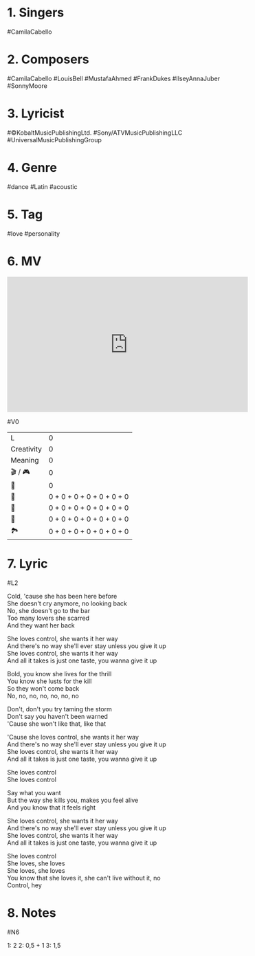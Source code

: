 
# 1. Singers

#CamilaCabello

# 2. Composers

#CamilaCabello
#LouisBell 
#MustafaAhmed
#FrankDukes
#IlseyAnnaJuber
#SonnyMoore 

# 3. Lyricist

#©KobaltMusicPublishingLtd.
#Sony/ATVMusicPublishingLLC
#UniversalMusicPublishingGroup 


# 4. Genre

#dance 
#Latin
#acoustic


# 5. Tag

#love
#personality

# 6. MV

<iframe width="560" height="315" src="https://www.youtube.com/embed/nKcKreZJYfI" title="YouTube video player" frameborder="0" allow="accelerometer; autoplay; clipboard-write; encrypted-media; gyroscope; picture-in-picture; web-share" allowfullscreen></iframe>

#V0

|            |                                 |
| ---------- | ------------------------------- |
| L          | 0                               |
| Creativity            | 0                                 |
| Meaning    | 0                               |
| 🎬 / 🎮 | 0                               |
| 💃         | 0                            |
| 💄         | 0 + 0 + 0 + 0 + 0 + 0 + 0 |
| 💇         | 0 + 0 + 0 + 0 + 0 + 0 + 0   |
| 👘         | 0 + 0 + 0 + 0 + 0 + 0 + 0   |
| 🏞️         | 0 + 0 + 0 + 0 + 0 + 0 + 0     |


# 7. Lyric

#L2

Cold, 'cause she has been here before  
She doesn't cry anymore, no looking back  
No, she doesn't go to the bar  
Too many lovers she scarred  
And they want her back

She loves control, she wants it her way  
And there's no way she'll ever stay unless you give it up  
She loves control, she wants it her way  
And all it takes is just one taste, you wanna give it up

Bold, you know she lives for the thrill  
You know she lusts for the kill  
So they won't come back  
No, no, no, no, no, no, no 

Don't, don't you try taming the storm  
Don't say you haven't been warned  
'Cause she won't like that, like that

'Cause she loves control, she wants it her way  
And there's no way she'll ever stay unless you give it up  
She loves control, she wants it her way  
And all it takes is just one taste, you wanna give it up

She loves control  
She loves control

Say what you want  
But the way she kills you, makes you feel alive  
And you know that it feels right

She loves control, she wants it her way  
And there's no way she'll ever stay unless you give it up  
She loves control, she wants it her way  
And all it takes is just one taste, you wanna give it up

She loves control  
She loves, she loves  
She loves, she loves  
You know that she loves it, she can't live without it, no  
Control, hey


# 8. Notes

#N6

1: 2
2: 0,5 + 1
3: 1,5